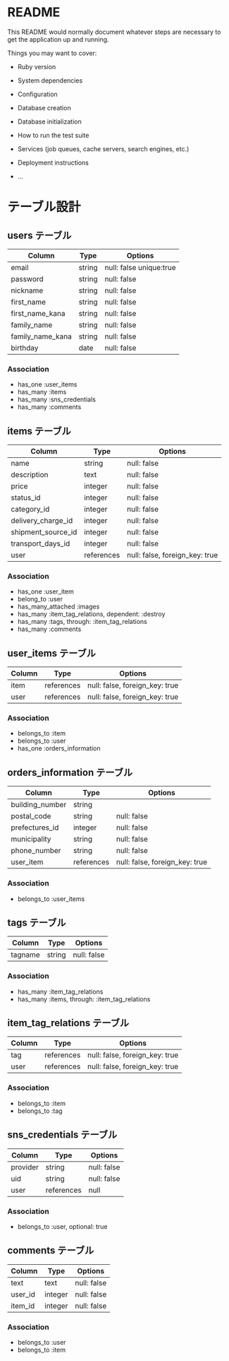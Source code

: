 # README

This README would normally document whatever steps are necessary to get the
application up and running.

Things you may want to cover:

* Ruby version

* System dependencies

* Configuration

* Database creation

* Database initialization

* How to run the test suite

* Services (job queues, cache servers, search engines, etc.)

* Deployment instructions

* ...
# テーブル設計

## users テーブル

| Column           | Type       | Options                 |
| ---------------- | ---------- | ----------------------- |
| email            | string     | null: false unique:true |
| password         | string     | null: false             |
| nickname         | string     | null: false             |
| first_name       | string     | null: false             |
| first_name_kana  | string     | null: false             |
| family_name      | string     | null: false             |
| family_name_kana | string     | null: false             |
| birthday         | date       | null: false             |


### Association

- has_one :user_items
- has_many :items
- has_many :sns_credentials
- has_many :comments


## items テーブル

| Column              | Type        | Options                        |
| --------------------| ----------- | ------------------------------ |
| name                | string      | null: false                    |
| description         | text        | null: false                    |
| price               | integer     | null: false                    |
| status_id           | integer     | null: false                    |
| category_id         | integer     | null: false                    |
| delivery_charge_id  | integer     | null: false                    |
| shipment_source_id  | integer     | null: false                    |
| transport_days_id   | integer     | null: false                    |
| user                | references  | null: false, foreign_key: true |

### Association


- has_one :user_item
- belong_to :user
- has_many_attached :images
- has_many :item_tag_relations, dependent: :destroy
- has_many :tags, through: :item_tag_relations
- has_many :comments


## user_items テーブル

| Column  | Type       | Options                        |
| ------- | ---------- | ------------------------------ |
| item    | references | null: false, foreign_key: true |
| user    | references | null: false, foreign_key: true |

### Association

- belongs_to :item
- belongs_to :user
- has_one :orders_information


## orders_information テーブル

| Column                 | Type        | Options                        |
| ---------------------- | ----------- | ------------------------------ |
| building_number        | string      |                                |
| postal_code            | string      | null: false                    |
| prefectures_id         | integer     | null: false                    |
| municipality           | string      | null: false                    |
| phone_number           | string      | null: false                    |
| user_item              | references  | null: false, foreign_key: true |



### Association

- belongs_to :user_items

## tags テーブル

| Column  | Type    | Options     |
| ------- | ------- | ----------- |
| tagname | string  | null: false |

### Association

- has_many :item_tag_relations
- has_many :items, through: :item_tag_relations

## item_tag_relations テーブル

| Column  | Type       | Options                        |
| ------- | ---------- | ------------------------------ |
| tag     | references | null: false, foreign_key: true |
| user    | references | null: false, foreign_key: true |

### Association

- belongs_to :item
- belongs_to :tag

## sns_credentials テーブル

| Column  | Type       | Options                        |
| ------- | ---------- | ------------------------------ |
| provider| string     | null: false                    |
| uid     | string     | null: false                    |
| user    | references | null                           |

### Association

- belongs_to :user, optional: true

## comments テーブル

| Column  | Type    | Options                        |
| ------- | ------- | ------------------------------ |
| text    | text    | null: false                    |
| user_id | integer | null: false                    |
| item_id | integer | null: false                    |

### Association

- belongs_to :user
- belongs_to :item